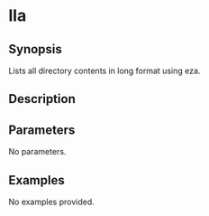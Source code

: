 # lla

## Synopsis

Lists all directory contents in long format using eza.

## Description



## Parameters
No parameters.
## Examples
No examples provided.
